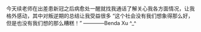 今天续老师在出差患新冠之后病愈处一醒就找我通话了解关心我各方面情况，让我格外感动，其中对叛逆期的总结让我受益很多
“这个社会没有我们想象得那么好，但是也没有我们想的那么糟糕！”
                                    ————Benda Xu
^_^